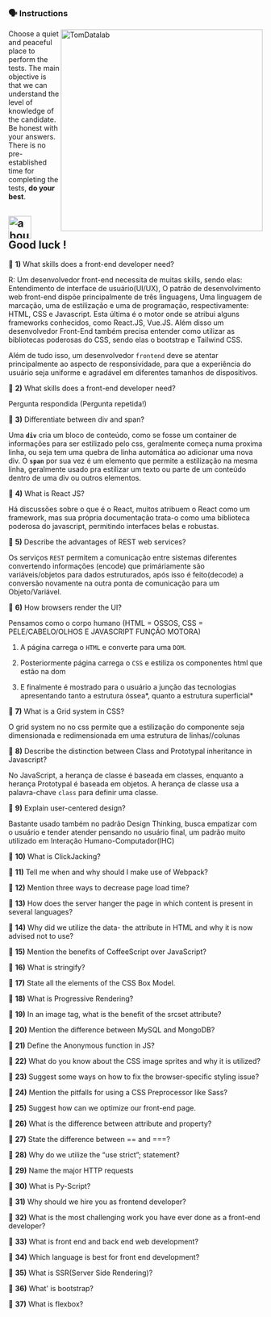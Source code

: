 ### :speaking_head: Instructions

<img  src="https://raw.githubusercontent.com/MicaelliMedeiros/micaellimedeiros/master/image/computer-illustration.png"  min-width="400px"  max-width="400px"  width="400px"  align="right"  alt="TomDatalab">

<p  align="left">

Choose a quiet and peaceful place to perform the tests. The main objective is that we can understand the level of knowledge of the candidate. Be honest with your answers. There is no pre-established time for completing the tests, <strong>do your best</strong>.<br>

</p>

## <img  width="45"  alt="about"  src="https://raw.github.com/elizarov/elizarov/master/about.png"> Good luck !

:blue_book: <strong><b>1)</b></strong> What skills does a front-end developer need?

R: Um desenvolvedor front-end necessita de muitas skills, sendo elas: Entendimento de interface de usuário(UI/UX), O patrão de desenvolvimento web front-end dispõe principalmente de três linguagens, Uma linguagem de marcação, uma de estilização e uma de programação, respectivamente: HTML, CSS e Javascript. Esta última é o motor onde se atribui alguns frameworks conhecidos, como React.JS, Vue.JS. Além disso um desenvolvedor Front-End também precisa entender como utilizar as bibliotecas poderosas do CSS, sendo elas o bootstrap e Tailwind CSS.

Além de tudo isso, um desenvolvedor `frontend` deve se atentar principalmente ao aspecto de responsividade, para que a experiência do usuário seja uniforme e agradável em diferentes tamanhos de dispositivos.

:blue_book: <strong><b>2)</b></strong> What skills does a front-end developer need?

Pergunta respondida (Pergunta repetida!)

:blue_book: <strong><b>3)</b></strong> Differentiate between div and span?

Uma <b>`div`</b> cria um bloco de conteúdo, como se fosse um container de informações para ser estilizado pelo css, geralmente começa numa proxima linha, ou seja tem uma quebra de linha automática ao adicionar uma nova div. O <b>`span`</b> por sua vez é um elemento que permite a estilização na mesma linha, geralmente usado pra estilizar um texto ou parte de um conteúdo dentro de uma div ou outros elementos.

:blue_book: <strong><b>4)</b></strong> What is React JS?

Há discussões sobre o que é o React, muitos atribuem o React como um framework, mas sua própria documentação trata-o como uma biblioteca poderosa do javascript, permitindo interfaces belas e robustas.

:blue_book: <strong><b>5)</b></strong> Describe the advantages of REST web services?

Os serviços `REST` permitem a comunicação entre sistemas diferentes convertendo informações (encode) que primáriamente são variáveis/objetos para dados estruturados, após isso é feito(decode) a conversão novamente na outra ponta de comunicação para um Objeto/Variável.

:blue_book: <strong><b>6)</b></strong> How browsers render the UI?

Pensamos como o corpo humano (HTML = OSSOS, CSS = PELE/CABELO/OLHOS E JAVASCRIPT FUNÇÃO MOTORA)

1. A página carrega o `HTML` e converte para uma `DOM`.

2. Posteriormente página carrega o `CSS` e estiliza os componentes html que estão na dom

3. E finalmente é mostrado para o usuário a junção das tecnologias apresentando tanto a estrutura óssea*, quanto a estrutura superficial*

:blue_book: <strong><b>7)</b></strong> What is a Grid system in CSS?

O grid system no no css permite que a estilização do componente seja dimensionada e redimensionada em uma estrutura de linhas//colunas

:blue_book: <strong><b>8)</b></strong> Describe the distinction between Class and Prototypal inheritance in Javascript?

No JavaScript, a herança de classe é baseada em classes, enquanto a herança Prototypal é baseada em objetos. A herança de classe usa a palavra-chave `class` para definir uma classe.

:blue_book: <strong><b>9)</b></strong> Explain user-centered design?

Bastante usado também no padrão Design Thinking, busca empatizar com o usuário e tender atender pensando no usuário final, um padrão muito utilizado em Interação Humano-Computador(IHC)

:blue_book: <strong><b>10)</b></strong> What is ClickJacking?

:blue_book: <strong><b>11)</b></strong> Tell me when and why should I make use of Webpack?

:blue_book: <strong><b>12)</b></strong> Mention three ways to decrease page load time?

:blue_book: <strong><b>13)</b></strong> How does the server hanger the page in which content is present in several languages?

:blue_book: <strong><b>14)</b></strong> Why did we utilize the data- the attribute in HTML and why it is now advised not to use?

:blue_book: <strong><b>15)</b></strong> Mention the benefits of CoffeeScript over JavaScript?

:blue_book: <strong><b>16)</b></strong> What is stringify?

:blue_book: <strong><b>17)</b></strong> State all the elements of the CSS Box Model.

:blue_book: <strong><b>18)</b></strong> What is Progressive Rendering?

:blue_book: <strong><b>19)</b></strong> In an image tag, what is the benefit of the srcset attribute?

:blue_book: <strong><b>20)</b></strong> Mention the difference between MySQL and MongoDB?

:blue_book: <strong><b>21)</b></strong> Define the Anonymous function in JS?

:blue_book: <strong><b>22)</b></strong> What do you know about the CSS image sprites and why it is utilized?

:blue_book: <strong><b>23)</b></strong> Suggest some ways on how to fix the browser-specific styling issue?

:blue_book: <strong><b>24)</b></strong> Mention the pitfalls for using a CSS Preprocessor like Sass?

:blue_book: <strong><b>25)</b></strong> Suggest how can we optimize our front-end page.

:blue_book: <strong><b>26)</b></strong> What is the difference between attribute and property?

:blue_book: <strong><b>27)</b></strong> State the difference between == and ===?

:blue_book: <strong><b>28)</b></strong> Why do we utilize the “use strict”; statement?

:blue_book: <strong><b>29)</b></strong> Name the major HTTP requests

:blue_book: <strong><b>30)</b></strong> What is Py-Script?

:blue_book: <strong><b>31)</b></strong> Why should we hire you as frontend developer?

:blue_book: <strong><b>32)</b></strong> What is the most challenging work you have ever done as a front-end developer?

:blue_book: <strong><b>33)</b></strong> What is front end and back end web development?

:blue_book: <strong><b>34)</b></strong> Which language is best for front end development?

:blue_book: <strong><b>35)</b></strong> What is SSR(Server Side Rendering)?

:blue_book: <strong><b>36)</b></strong> What' is bootstrap?

:blue_book: <strong><b>37)</b></strong> What is flexbox?

